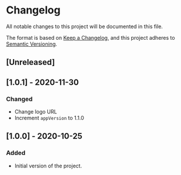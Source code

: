 # Changelog

All notable changes to this project will be documented in this file.

The format is based on [Keep a Changelog](https://keepachangelog.com/en/1.0.0/),
and this project adheres to [Semantic Versioning](https://semver.org/spec/v2.0.0.html).

## [Unreleased]

## [1.0.1] - 2020-11-30

### Changed

- Change logo URL
- Increment `appVersion` to 1.1.0

## [1.0.0] - 2020-10-25

### Added

- Initial version of the project.
